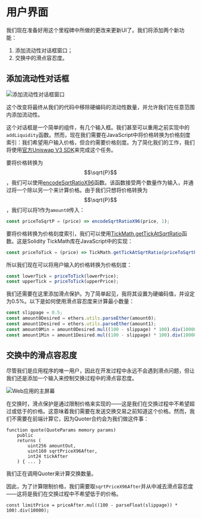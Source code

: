 # 用户界面

我们现在准备好用这个里程碑中所做的更改来更新UI了。我们将添加两个新功能：

1. 添加流动性对话框窗口；
2. 交换中的滑点容忍度。

## 添加流动性对话框

![添加流动性对话框窗口](images/add_liquidity_dialog.png)

这个改变将最终从我们的代码中移除硬编码的流动性数量，并允许我们在任意范围内添加流动性。

这个对话框是一个简单的组件，有几个输入框。我们甚至可以重用之前实现中的`addLiquidity`函数。然而，现在我们需要在JavaScript中将价格转换为价格刻度索引：我们希望用户输入价格，但合约需要价格刻度。为了简化我们的工作，我们将使用[官方Uniswap V3 SDK](https://github.com/Uniswap/v3-sdk/)来完成这个任务。

要将价格转换为$$\sqrt{P}$$，我们可以使用[encodeSqrtRatioX96](https://github.com/Uniswap/v3-sdk/blob/08a7c050cba00377843497030f502c05982b1c43/src/utils/encodeSqrtRatioX96.ts)函数。该函数接受两个数量作为输入，并通过将一个除以另一个来计算价格。由于我们只想将价格转换为$$\sqrt{P}$$，我们可以将1作为`amount0`传入：

```javascript
const priceToSqrtP = (price) => encodeSqrtRatioX96(price, 1);
```

要将价格转换为价格刻度索引，我们可以使用[TickMath.getTickAtSqrtRatio](https://github.com/Uniswap/v3-sdk/blob/08a7c050cba00377843497030f502c05982b1c43/src/utils/tickMath.ts#L82)函数。这是Solidity TickMath库在JavaScript中的实现：

```javascript
const priceToTick = (price) => TickMath.getTickAtSqrtRatio(priceToSqrtP(price));
```

所以我们现在可以将用户输入的价格转换为价格刻度：

```javascript
const lowerTick = priceToTick(lowerPrice);
const upperTick = priceToTick(upperPrice);
```

我们还需要在这里添加滑点保护。为了简单起见，我将其设置为硬编码值，并设定为0.5%。以下是如何使用滑点容忍度来计算最小数量：

```javascript
const slippage = 0.5;
const amount0Desired = ethers.utils.parseEther(amount0);
const amount1Desired = ethers.utils.parseEther(amount1);
const amount0Min = amount0Desired.mul((100 - slippage) * 100).div(10000);
const amount1Min = amount1Desired.mul((100 - slippage) * 100).div(10000);
```

## 交换中的滑点容忍度

尽管我们是应用程序的唯一用户，因此在开发过程中永远不会遇到滑点问题，但让我们还是添加一个输入来控制交换过程中的滑点容忍度。

![Web应用的主屏幕](images/slippage_tolerance.png)

在交换时，滑点保护是通过限制价格来实现的——这是我们在交换过程中不希望超过或低于的价格。这意味着我们需要在发送交换交易之前知道这个价格。然而，我们不需要在前端计算它，因为Quoter合约会为我们做这件事：

```solidity
function quote(QuoteParams memory params)
    public
    returns (
        uint256 amountOut,
        uint160 sqrtPriceX96After,
        int24 tickAfter
    ) { ... }
```

我们正在调用Quoter来计算交换数量。

因此，为了计算限制价格，我们需要取`sqrtPriceX96After`并从中减去滑点容忍度——这将是我们在交换过程中不希望低于的价格。

```solidity
const limitPrice = priceAfter.mul((100 - parseFloat(slippage)) * 100).div(10000);
